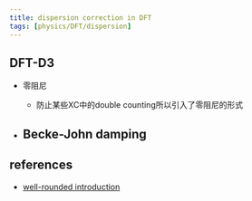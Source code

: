 ```yaml
---
title: dispersion correction in DFT
tags: [physics/DFT/dispersion]
---
```




## DFT-D3

- 零阻尼
	- 防止某些XC中的double counting所以引入了零阻尼的形式


- Becke-John damping
	- 




## references

- [well-rounded introduction](http://sobereva.com/210)


